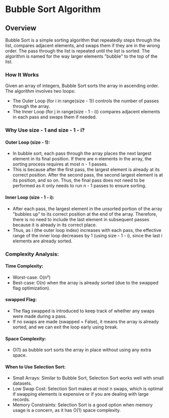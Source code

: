 # Bubble Sort Algorithm


## Overview
Bubble Sort is a simple sorting algorithm that repeatedly steps through the list, compares adjacent elements, and swaps them if they are in the wrong order. The pass through the list is repeated until the list is sorted. The algorithm is named for the way larger elements "bubble" to the top of the list.

### How It Works
Given an array of integers, Bubble Sort sorts the array in ascending order. The algorithm involves two loops:
- The Outer Loop (for i in range(size - 1)) controls the number of passes through the array.
- The Inner Loop (for j in range(size - 1 - i)) compares adjacent elements in each pass and swaps them if needed.

### Why Use size - 1 and size - 1 - i?
#### Outer Loop (size - 1): 
- In bubble sort, each pass through the array places the next largest element in its final position. If there are n elements in the array, the sorting process requires at most n - 1 passes.
- This is because after the first pass, the largest element is already at its correct position. After the second pass, the second largest element is at its position, and so on. Thus, the final pass does not need to be performed as it only needs to run n - 1 passes to ensure sorting.


#### Inner Loop (size - 1 - i): 
- After each pass, the largest element in the unsorted portion of the array "bubbles up" to its correct position at the end of the array. Therefore, there is no need to include the last element in subsequent passes because it is already in its correct place.
- Thus, as i (the outer loop index) increases with each pass, the effective range of the inner loop decreases by 1 (using size - 1 - i), since the last i elements are already sorted.



### Complexity Analysis:
#### Time Complexity:
- Worst-case: O(n²)
- Best-case: O(n) when the array is already sorted (due to the swapped flag optimization).

#### swapped Flag:
- The flag swapped is introduced to keep track of whether any swaps were made during a pass.
- If no swaps are made (swapped = False), it means the array is already sorted, and we can exit the loop early using break.


#### Space Complexity:
- O(1) as bubble sort sorts the array in place without using any extra space.


#### When to Use Selection Sort:
- Small Arrays: Similar to Bubble Sort, Selection Sort works well with small datasets.
- Low Swap Cost: Selection Sort makes at most n swaps, which is optimal if swapping elements is expensive or if you are dealing with large records.
- Memory Constraints: Selection Sort is a good option when memory usage is a concern, as it has O(1) space complexity.